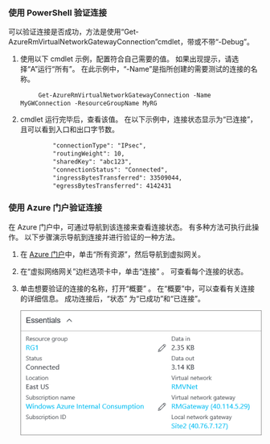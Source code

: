 ### <a name="to-verify-your-connection-by-using-powershell"></a>使用 PowerShell 验证连接

可以验证连接是否成功，方法是使用“Get-AzureRmVirtualNetworkGatewayConnection”cmdlet，带或不带“-Debug”。 

1. 使用以下 cmdlet 示例，配置符合自己需要的值。 如果出现提示，请选择“A”运行“所有”。 在此示例中，“-Name”是指所创建的需要测试的连接的名称。

            Get-AzureRmVirtualNetworkGatewayConnection -Name MyGWConnection -ResourceGroupName MyRG

2. cmdlet 运行完毕后，查看该值。 在以下示例中，连接状态显示为“已连接”，且可以看到入口和出口字节数。

                "connectionType": "IPsec",
                "routingWeight": 10,
                "sharedKey": "abc123",
                "connectionStatus": "Connected",
                "ingressBytesTransferred": 33509044,
                "egressBytesTransferred": 4142431

### <a name="to-verify-your-connection-by-using-the-azure-portal-preview"></a>使用 Azure 门户验证连接

在 Azure 门户中，可通过导航到该连接来查看连接状态。 有多种方法可执行此操作。 以下步骤演示导航到连接并进行验证的一种方法。

1. 在 [Azure 门户](http://portal.azure.cn)中，单击“所有资源”，然后导航到虚拟网关。
2. 在“虚拟网络网关”边栏选项卡中，单击“连接” 。 可查看每个连接的状态。
3. 单击想要验证的连接的名称，打开“概要” 。 在“概要”中，可以查看有关连接的详细信息。 成功连接后，“状态”  为“已成功”和“已连接”。

    ![验证连接](./media/vpn-gateway-verify-connection-rm-include/connectionsucceeded.png)